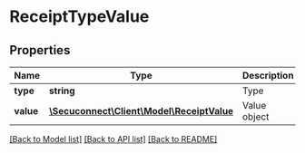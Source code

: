 # ReceiptTypeValue

## Properties
Name | Type | Description | Notes
------------ | ------------- | ------------- | -------------
**type** | **string** | Type | 
**value** | [**\Secuconnect\Client\Model\ReceiptValue**](ReceiptValue.md) | Value object | 

[[Back to Model list]](../README.md#documentation-for-models) [[Back to API list]](../README.md#documentation-for-api-endpoints) [[Back to README]](../README.md)


